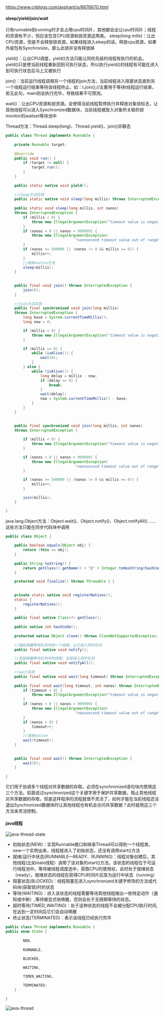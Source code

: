https://www.cnblogs.com/aspirant/p/8876670.html

#### sleep/yield/join/wait

只有runnable到running时才会占用cpu时间片，其他都会出让cpu时间片；线程的资源有不少，但应该包含CPU资源和锁资源这两类。
sleep(long mills)：让出CPU资源，但是不会释放锁资源。如果线程进入sleep的话，释放cpu资源，如果外层包有Synchronize，那么此锁并没有释放掉

yield()：让出CPU调度，yield()方法只能让同优先级的线程有执行的机会。 yield()只是使当前线程重新回到可执行状态，所以执行yield()的线程有可能在进入到可执行状态后马上又被执行

join()：当前运行线程调用另一个线程的join方法，当前线程进入阻塞状态直到另一个线程运行结束等待该线程终止。如：t.join();//主要用于等待t线程运行结束，若无此句，main则会执行完毕，导致结果不可预测。

wait()：让出CPU资源和锁资源。会使得当前线程暂停执行并释放对象锁标志，让其他线程可以进入Synchronized数据块，当前线程被放入对象所关联的锁monitor的waitset等待池中

Thread方法：Thread.sleep(long)、Thread.yield()、join()非静态

```java
public class Thread implements Runnable {
    
    private Runnable target;
    
    @Override
    public void run() {
        if (target != null) {
            target.run();
        }
    }
    
    public static native void yield();
    
    //sleep方法实现
    public static native void sleep(long millis) throws InterruptedException;
    
    public static void sleep(long millis, int nanos)
    throws InterruptedException {
        if (millis < 0) {
            throw new IllegalArgumentException("timeout value is negative");
        }
        if (nanos < 0 || nanos > 999999) {
            throw new IllegalArgumentException(
                                "nanosecond timeout value out of range");
        }
        if (nanos >= 500000 || (nanos != 0 && millis == 0)) {
            millis++;
        }
        //调用native方法
        sleep(millis);
    }
    
    
    public final void join() throws InterruptedException {
        join(0);
    }
    
    //join方法实现
    public final synchronized void join(long millis)
    throws InterruptedException {
        long base = System.currentTimeMillis();
        long now = 0;

        if (millis < 0) {
            throw new IllegalArgumentException("timeout value is negative");
        }

        if (millis == 0) {
            while (isAlive()) {
                wait(0);
            }
        } else {
            while (isAlive()) {
                long delay = millis - now;
                if (delay <= 0) {
                    break;
                }
                wait(delay);
                now = System.currentTimeMillis() - base;
            }
        }
    }
    
    
    public final synchronized void join(long millis, int nanos)
    throws InterruptedException {

        if (millis < 0) {
            throw new IllegalArgumentException("timeout value is negative");
        }

        if (nanos < 0 || nanos > 999999) {
            throw new IllegalArgumentException(
                                "nanosecond timeout value out of range");
        }

        if (nanos >= 500000 || (nanos != 0 && millis == 0)) {
            millis++;
        }

        join(millis);
    }

}
```

java.lang.Object方法：Object.wait()、Object.notify()、Object.notifyAll() ......这些方法只能在同步代码块中调用

```java
public class Object {
    
    public boolean equals(Object obj) {
        return (this == obj);
    }
    
    public String toString() {
        return getClass().getName() + "@" + Integer.toHexString(hashCode());
    }

    protected void finalize() throws Throwable { }
    
    
    private static native void registerNatives();
    static {
        registerNatives();
    }
    
    public final native Class<?> getClass();
    
    public native int hashCode();
    
    protected native Object clone() throws CloneNotSupportedException;
    
    //随机唤醒等待队列中的一个线程，让它进入同步队列
    public final native void notify();

    //全部唤醒等待队列中的线程，全部进入同步队列
    public final native void notifyAll();
    
    //wait实现
    public final native void wait(long timeout) throws InterruptedException;
    
    public final void wait(long timeout, int nanos) throws InterruptedException {
        if (timeout < 0) {
            throw new IllegalArgumentException("timeout value is negative");
        }
        if (nanos < 0 || nanos > 999999) {
            throw new IllegalArgumentException(
                                "nanosecond timeout value out of range");
        }
        if (nanos > 0) {
            timeout++;
        }
        //调用native
        wait(timeout);
    }
    
    
    public final void wait() throws InterruptedException {
        wait(0);
    }
    
}
```

它们用于协调多个线程对共享数据的存取，必须在synchronized语句块内使用这三个方法。前面说过synchronized这个关键字用于保护共享数据，阻止其他线程对共享数据的存取，但是这样程序的流程就很不灵活了，如何才能在当前线程还没退出Synchronized数据块时让其他线程也有机会访问共享数据？此时就用这三个方法来灵活控制。

#### java线程

![java-thread-state](/image/java-thread-state.jpeg)

+ 初始状态(NEW)：实现Runnable接口和继承Thread可以得到一个线程类，new一个实例出来，线程就进入了初始状态，还没有调用start()方法
+ 就绪/运行中状态(RUNNABLE—READY、RUNNING)：线程对象创建后，其他线程(比如main线程）调用了该对象的start()方法。该状态的线程位于可运行线程池中，等待被线程调度选中，获取CPU的使用权，此时处于就绪状态（ready）。就绪状态的线程在获得CPU时间片后变为运行中状态（running）
+ 阻塞状态(BLOCKED)：线程阻塞在进入synchronized关键字修饰的方法或代码块(获取锁)时的状态
+ 等待(WAITING)：进入该状态的线程需要等待其他线程做出一些特定动作（通知或中断）,等待被显式地唤醒，否则会处于无限期等待的状态。
+ 超时等待(TIMED_WAITING)：处于这种状态的线程不会被分配CPU执行时间,在达到一定时间后它们会自动唤醒
+ 终止状态(TERMINATED)：表示该线程已经执行完毕

```java
public class Thread implements Runnable {
public enum State {
       
        NEW,
    
        RUNNABLE,
    
        BLOCKED,

        WAITING,

        TIMED_WAITING,

        TERMINATED;
    }

}
```

![java-thread](/image/java-thread.jpg)